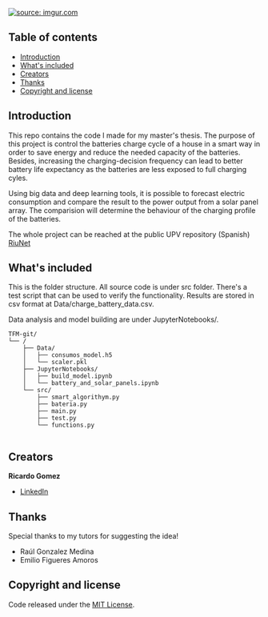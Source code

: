 <p align="center">

  <a href="https://imgur.com/U3PUiCS"><img src="https://i.imgur.com/U3PUiCS.png" title="source: imgur.com" /></a>


  <h3 align="center"></h3>

</p>


## Table of contents

- [Introduction](#introduction)
- [What's included](#whats-included)
- [Creators](#creators)
- [Thanks](#thanks)
- [Copyright and license](#copyright-and-license)


## Introduction

This repo contains the code I made for my master's thesis. The purpose of this project is control the batteries charge cycle of a house in a smart way in order to save energy and reduce the needed capacity of the batteries. Besides, increasing the charging-decision frequency can lead to better battery life expectancy as the batteries are less exposed to full charging cyles.

Using big data and deep learning tools, it is possible to forecast electric consumption and compare the result to the power output from a solar panel array. The comparision will determine the behaviour of the charging profile of the batteries.

The whole project can be reached at the public UPV repository (Spanish) [RiuNet](https://riunet.upv.es/handle/10251/181879)


## What's included

This is the folder structure. All source code is under src folder. There's a test script that can be used to verify the functionality. Results are stored in csv format at Data/charge_battery_data.csv.

Data analysis and model building are under JupyterNotebooks/.

```text
TFM-git/
└── /
    ├── Data/
    │   ├── consumos_model.h5
    │   └── scaler.pkl
    ├── JupyterNotebooks/
    │   ├── build_model.ipynb
    │   └── battery_and_solar_panels.ipynb
    └── src/
        ├── smart_algorithym.py
        ├── bateria.py
        ├── main.py
        ├── test.py
        └── functions.py
        
```


## Creators

**Ricardo Gomez**

- [LinkedIn](https://www.linkedin.com/in/ricardogomez-al)

## Thanks

Special thanks to my tutors for suggesting the idea!  
- Raúl Gonzalez Medina  
- Emilio Figueres Amoros  

## Copyright and license

Code released under the [MIT License](https://reponame/blob/master/LICENSE).

